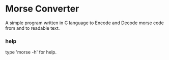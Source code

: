 <h1>Morse Converter</h1>
<p>A simple program written in C language to Encode and Decode morse code from and to readable text.</p>
<h3>help</h3>
<p>type 'morse -h' for help.</p>
